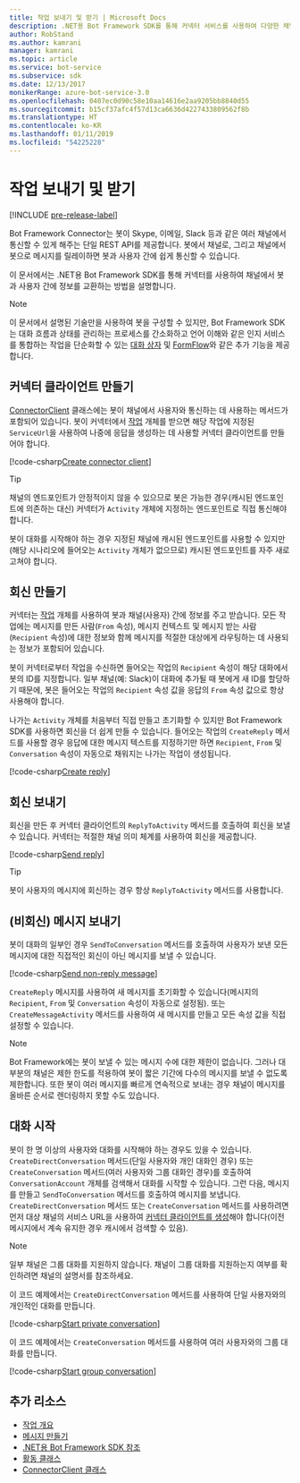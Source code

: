 ```yaml
---
title: 작업 보내기 및 받기 | Microsoft Docs
description: .NET용 Bot Framework SDK를 통해 커넥터 서비스를 사용하여 다양한 채널에서 사용자와 정보를 교환하는 방법을 대해 알아봅니다.
author: RobStand
ms.author: kamrani
manager: kamrani
ms.topic: article
ms.service: bot-service
ms.subservice: sdk
ms.date: 12/13/2017
monikerRange: azure-bot-service-3.0
ms.openlocfilehash: 0407ec0d90c58e10aa14616e2aa9205bb8840d55
ms.sourcegitcommit: b15cf37afc4f57d13ca6636d4227433809562f8b
ms.translationtype: HT
ms.contentlocale: ko-KR
ms.lasthandoff: 01/11/2019
ms.locfileid: "54225228"
---
```

# <a name="send-and-receive-activities"></a>작업 보내기 및 받기

[!INCLUDE [pre-release-label](../includes/pre-release-label-v3.md)]

Bot Framework Connector는 봇이 Skype, 이메일, Slack 등과 같은 여러 채널에서 통신할 수 있게 해주는 단일 REST API를 제공합니다. 봇에서 채널로, 그리고 채널에서 봇으로 메시지를 릴레이하면 봇과 사용자 간에 쉽게 통신할 수 있습니다. 

이 문서에서는 .NET용 Bot Framework SDK를 통해 커넥터를 사용하여 채널에서 봇과 사용자 간에 정보를 교환하는 방법을 설명합니다. 

> [!NOTE]
> 이 문서에서 설명된 기술만을 사용하여 봇을 구성할 수 있지만, Bot Framework SDK는 대화 흐름과 상태를 관리하는 프로세스를 간소화하고 언어 이해와 같은 인지 서비스를 통합하는 작업을 단순화할 수 있는 [대화 상자](bot-builder-dotnet-dialogs.md) 및 [FormFlow](bot-builder-dotnet-formflow.md)와 같은 추가 기능을 제공합니다.

## <a name="create-a-connector-client"></a>커넥터 클라이언트 만들기

[ConnectorClient][ConnectorClient] 클래스에는 봇이 채널에서 사용자와 통신하는 데 사용하는 메서드가 포함되어 있습니다. 봇이 커넥터에서 <a href="https://docs.botframework.com/en-us/csharp/builder/sdkreference/dc/d2f/class_microsoft_1_1_bot_1_1_connector_1_1_activity.html" target="_blank">작업</a> 개체를 받으면 해당 작업에 지정된 `ServiceUrl`을 사용하여 나중에 응답을 생성하는 데 사용할 커넥터 클라이언트를 만들어야 합니다. 

[!code-csharp[Create connector client](../includes/code/dotnet-send-and-receive.cs#createConnectorClient)]

> [!TIP]
> 채널의 엔드포인트가 안정적이지 않을 수 있으므로 봇은 가능한 경우(캐시된 엔드포인트에 의존하는 대신) 커넥터가 `Activity` 개체에 지정하는 엔드포인트로 직접 통신해야 합니다. 
>
> 봇이 대화를 시작해야 하는 경우 지정된 채널에 캐시된 엔드포인트를 사용할 수 있지만(해당 시나리오에 들어오는 `Activity` 개체가 없으므로) 캐시된 엔드포인트를 자주 새로 고쳐야 합니다. 

## <a id="create-reply"></a> 회신 만들기

커넥터는 [작업](bot-builder-dotnet-activities.md) 개체를 사용하여 봇과 채널(사용자) 간에 정보를 주고 받습니다. 모든 작업에는 메시지를 만든 사람(`From` 속성), 메시지 컨텍스트 및 메시지 받는 사람(`Recipient` 속성)에 대한 정보와 함께 메시지를 적절한 대상에게 라우팅하는 데 사용되는 정보가 포함되어 있습니다.

봇이 커넥터로부터 작업을 수신하면 들어오는 작업의 `Recipient` 속성이 해당 대화에서 봇의 ID를 지정합니다. 일부 채널(예: Slack)이 대화에 추가될 때 봇에게 새 ID를 할당하기 때문에, 봇은 들어오는 작업의 `Recipient` 속성 값을 응답의 `From` 속성 값으로 항상 사용해야 합니다.

나가는 `Activity` 개체를 처음부터 직접 만들고 초기화할 수 있지만 Bot Framework SDK를 사용하면 회신을 더 쉽게 만들 수 있습니다. 들어오는 작업의 `CreateReply` 메서드를 사용할 경우 응답에 대한 메시지 텍스트를 지정하기만 하면 `Recipient`, `From` 및 `Conversation` 속성이 자동으로 채워지는 나가는 작업이 생성됩니다.

[!code-csharp[Create reply](../includes/code/dotnet-send-and-receive.cs#createReply)]

## <a name="send-a-reply"></a>회신 보내기

회신을 만든 후 커넥터 클라이언트의 `ReplyToActivity` 메서드를 호출하여 회신을 보낼 수 있습니다. 커넥터는 적절한 채널 의미 체계를 사용하여 회신을 제공합니다. 

[!code-csharp[Send reply](../includes/code/dotnet-send-and-receive.cs#sendReply)]

> [!TIP]
> 봇이 사용자의 메시지에 회신하는 경우 항상 `ReplyToActivity` 메서드를 사용합니다.

## <a name="send-a-non-reply-message"></a>(비회신) 메시지 보내기 

봇이 대화의 일부인 경우 `SendToConversation` 메서드를 호출하여 사용자가 보낸 모든 메시지에 대한 직접적인 회신이 아닌 메시지를 보낼 수 있습니다. 

[!code-csharp[Send non-reply message](../includes/code/dotnet-send-and-receive.cs#sendNonReplyMessage)]

`CreateReply` 메시지를 사용하여 새 메시지를 초기화할 수 있습니다(메시지의 `Recipient`, `From` 및 `Conversation` 속성이 자동으로 설정됨). 또는 `CreateMessageActivity` 메서드를 사용하여 새 메시지를 만들고 모든 속성 값을 직접 설정할 수 있습니다.

> [!NOTE]
> Bot Framework에는 봇이 보낼 수 있는 메시지 수에 대한 제한이 없습니다. 그러나 대부분의 채널은 제한 한도를 적용하여 봇이 짧은 기간에 다수의 메시지를 보낼 수 없도록 제한합니다. 또한 봇이 여러 메시지를 빠르게 연속적으로 보내는 경우 채널이 메시지를 올바른 순서로 렌더링하지 못할 수도 있습니다.

## <a name="start-a-conversation"></a>대화 시작

봇이 한 명 이상의 사용자와 대화를 시작해야 하는 경우도 있을 수 있습니다. `CreateDirectConversation` 메서드(단일 사용자와 개인 대화인 경우) 또는 `CreateConversation` 메서드(여러 사용자와 그룹 대화인 경우)를 호출하여 `ConversationAccount` 개체를 검색해서 대화를 시작할 수 있습니다. 그런 다음, 메시지를 만들고 `SendToConversation` 메서드를 호출하여 메시지를 보냅니다. `CreateDirectConversation` 메서드 또는 `CreateConversation` 메서드를 사용하려면 먼저 대상 채널의 서비스 URL을 사용하여 [커넥터 클라이언트를 생성](#create-a-connector-client)해야 합니다(이전 메시지에서 계속 유지한 경우 캐시에서 검색할 수 있음). 

> [!NOTE]
> 일부 채널은 그룹 대화를 지원하지 않습니다. 채널이 그룹 대화를 지원하는지 여부를 확인하려면 채널의 설명서를 참조하세요.

이 코드 예제에서는 `CreateDirectConversation` 메서드를 사용하여 단일 사용자와의 개인적인 대화를 만듭니다.

[!code-csharp[Start private conversation](../includes/code/dotnet-send-and-receive.cs#startPrivateConversation)]

이 코드 예제에서는 `CreateConversation` 메서드를 사용하여 여러 사용자와의 그룹 대화를 만듭니다.

[!code-csharp[Start group conversation](../includes/code/dotnet-send-and-receive.cs#startGroupConversation)]

## <a name="additional-resources"></a>추가 리소스

- [작업 개요](bot-builder-dotnet-activities.md)
- [메시지 만들기](bot-builder-dotnet-create-messages.md)
- <a href="/dotnet/api/?view=botbuilder-3.11.0" target="_blank">.NET용 Bot Framework SDK 참조</a>
- <a href="https://docs.botframework.com/en-us/csharp/builder/sdkreference/dc/d2f/class_microsoft_1_1_bot_1_1_connector_1_1_activity.html" target="_blank">활동 클래스</a>
- <a href="/dotnet/api/microsoft.bot.connector.connectorclient" target="_blank">ConnectorClient 클래스</a>

[ConnectorClient]: /dotnet/api/microsoft.bot.connector.connectorclient
